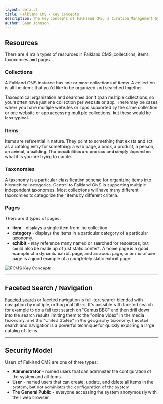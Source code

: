 ```yaml
---
layout: default
title: Falkland CMS - Key Concepts
description: The key concepts of Falkland CMS, a Curation Management System used to collect, curate, organize, and present the knowledge that exists in the world about a particular topic.
author: Sean Johnson
---
```


## Resources

There are 4 main types of resources in Falkland CMS, collections, items, taxonomies and pages.

### Collections

A Falkland CMS instance has one or more collections of items. A collection is all the items that you'd like to be organized and searched together.

Taxonomical organization and searches don't span multiple collections, so you'll often have just one collection per website or app. There may be cases where you have multiple websites or apps supported by the same collection or one website or app accessing multiple collections, but these would be less typical.

### Items

Items are referential in nature. They point to something that exists and act as a catalog entry for something: a web page, a book, a product, a person, an animal, a building. The possibilities are endless and simply depend on what it is you are trying to curate.

### Taxonomies

A taxonomy is a particular classification scheme for organizing items into hierarchical categories. Central to Falkland CMS is supporting multiple independent taxonomies. Most collections will have many different taxonomies to categorize their items by different criteria. 

### <a id="pages"></a> Pages

There are 3 types of pages:

* **item** - displays a single item from the collection.
* **category** - displays the items in a particular category of a particular taxonomy.
* **exhibit** - may reference many named or searched for resources, but could also be made up of just static content. A home page is a good example of a dynamic exhibit page, and an about page, or terms of use page is a good example of a completely static exhibit page.

![FCMS Key Concepts]({{site.url}}/assets/img/FCMS-High-level.png "FCMS Key Concepts")

---

## <a id="search"></a> Faceted Search / Navigation

[Faceted search](http://en.wikipedia.org/wiki/Faceted_search) or faceted navigation is full-text search blended with navigation by multiple, orthogonal filters. It's possible with faceted search for example to do a full text search on "Camus BBC" and then drill down into the search results limiting them to the "online video" in the media taxonomy, and the "United States" in the geography taxonomy. Faceted search and navigation is a powerful technique for quickly exploring a large catalog of items.

---

## <a id="security"></a> Security Model

Users of Falkland CMS are one of three types:

* **Administrator** - named users that can administer the configuration of the system and all items.
* **User** - named users that can create, update, and delete all items in the system, but not administer the configuration of the system.
* **The General Public** - everyone accessing the system anonymously with their web browser.